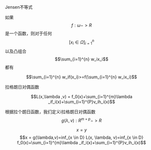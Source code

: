 Jensen不等式

如果$$f: \omega->R$$是一个函数，则对于任何$$[{ x_i \in \Omega }]^{n}_{i=1}$$以及凸组合$$\sum_{i=1}^{n} w_ix_i$$都有

$$\sum_{i=1}^{n} w_if(x_i)>=f(\sum_{i=1}^{n} w_ix_i)$$

拉格朗日对偶函数

$$L(x,\lambda ,v) = f_0(x)+\sum_{i=1}^{m}\lambda _if_i(x)+\sum_{i=1}^{P}v_ih_i(x)$$

根据拉个朗日函数，我们定义i拉格朗日对偶函数$$g(\lambda,v):R^{m+p}->R$$

$$x = y$$$$x = g(\lambda,v)=inf_{x \in D} L(x, \lambda, v)=inf_{x \in D} f_0(x)+\sum_{i=1}^{m}\lambda _if_i(x)+\sum_{i=1}^{P}v_ih_i(x)$$

